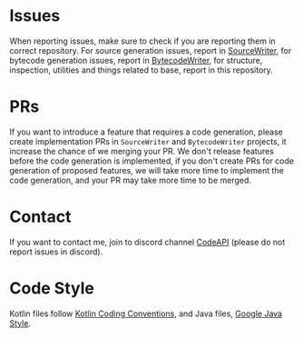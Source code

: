 # Issues

When reporting issues, make sure to check if you are reporting them in correct repository. For source generation issues, report in [SourceWriter](https://github.com/JonathanxD/CodeAPI-SourceWriter), for bytecode generation issues, report in [BytecodeWriter](https://github.com/JonathanxD/CodeAPI-BytecodeWriter), for structure, inspection, utilities and things related to base, report in this repository.

# PRs

If you want to introduce a feature that requires a code generation, please create implementation PRs in `SourceWriter` and `BytecodeWriter` projects, it increase the chance of we merging your PR.
We don't release features before the code generation is implemented, if you don't create PRs for code generation of proposed features, we will take more time to implement the code generation, and your PR may take more time to be merged.

# Contact

If you want to contact me, join to discord channel [CodeAPI](https://discord.gg/3cQWmtj) (please do not report issues in discord).

# Code Style

Kotlin files follow [Kotlin Coding Conventions](http://kotlinlang.org/docs/reference/coding-conventions.html), and Java files, [Google Java Style](https://google.github.io/styleguide/javaguide.html).
